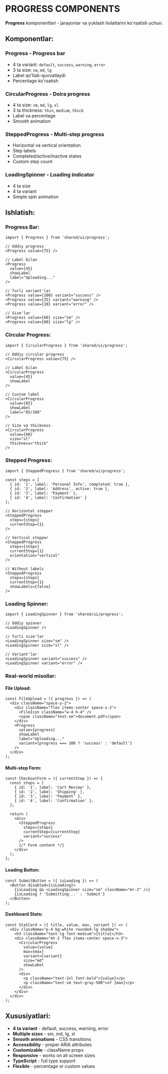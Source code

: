 # PROGRESS COMPONENTS

**Progress** komponentlari - jarayonlar va yuklash holatlarini ko'rsatish uchun.

## Komponentlar:

### **Progress** - Progress bar

- 4 ta variant: `default`, `success`, `warning`, `error`
- 3 ta size: `sm`, `md`, `lg`
- Label qo'llab-quvvatlaydi
- Percentage ko'rsatish

### **CircularProgress** - Doira progress

- 4 ta size: `sm`, `md`, `lg`, `xl`
- 3 ta thickness: `thin`, `medium`, `thick`
- Label va percentage
- Smooth animation

### **SteppedProgress** - Multi-step progress

- Horizontal va vertical orientation
- Step labels
- Completed/active/inactive states
- Custom step count

### **LoadingSpinner** - Loading indicator

- 4 ta size
- 4 ta variant
- Simple spin animation

## Ishlatish:

### Progress Bar:

```tsx
import { Progress } from 'shared/ui/progress';

// Oddiy progress
<Progress value={75} />

// Label bilan
<Progress
  value={45}
  showLabel
  label="Uploading..."
/>

// Turli variant'lar
<Progress value={100} variant="success" />
<Progress value={25} variant="warning" />
<Progress value={10} variant="error" />

// Size'lar
<Progress value={60} size="sm" />
<Progress value={60} size="lg" />
```

### Circular Progress:

```tsx
import { CircularProgress } from 'shared/ui/progress';

// Oddiy circular progress
<CircularProgress value={75} />

// Label bilan
<CircularProgress
  value={45}
  showLabel
/>

// Custom label
<CircularProgress
  value={85}
  showLabel
  label="85/100"
/>

// Size va thickness
<CircularProgress
  value={60}
  size="xl"
  thickness="thick"
/>
```

### Stepped Progress:

```tsx
import { SteppedProgress } from 'shared/ui/progress';

const steps = [
  { id: '1', label: 'Personal Info', completed: true },
  { id: '2', label: 'Address', active: true },
  { id: '3', label: 'Payment' },
  { id: '4', label: 'Confirmation' }
];

// Horizontal stepper
<SteppedProgress
  steps={steps}
  currentStep={1}
/>

// Vertical stepper
<SteppedProgress
  steps={steps}
  currentStep={1}
  orientation="vertical"
/>

// Without labels
<SteppedProgress
  steps={steps}
  currentStep={1}
  showLabels={false}
/>
```

### Loading Spinner:

```tsx
import { LoadingSpinner } from 'shared/ui/progress';

// Oddiy spinner
<LoadingSpinner />

// Turli size'lar
<LoadingSpinner size="sm" />
<LoadingSpinner size="xl" />

// Variant'lar
<LoadingSpinner variant="success" />
<LoadingSpinner variant="error" />
```

### Real-world misollar:

#### File Upload:

```tsx
const FileUpload = ({ progress }) => (
  <div className="space-y-2">
    <div className="flex items-center space-x-2">
      <FileIcon className="w-4 h-4" />
      <span className="text-sm">document.pdf</span>
    </div>
    <Progress
      value={progress}
      showLabel
      label="Uploading..."
      variant={progress === 100 ? 'success' : 'default'}
    />
  </div>
);
```

#### Multi-step Form:

```tsx
const CheckoutForm = ({ currentStep }) => {
  const steps = [
    { id: '1', label: 'Cart Review' },
    { id: '2', label: 'Shipping' },
    { id: '3', label: 'Payment' },
    { id: '4', label: 'Confirmation' },
  ];

  return (
    <div>
      <SteppedProgress
        steps={steps}
        currentStep={currentStep}
        variant="success"
      />
      {/* Form content */}
    </div>
  );
};
```

#### Loading Button:

```tsx
const SubmitButton = ({ isLoading }) => (
  <Button disabled={isLoading}>
    {isLoading && <LoadingSpinner size="sm" className="mr-2" />}
    {isLoading ? 'Submitting...' : 'Submit'}
  </Button>
);
```

#### Dashboard Stats:

```tsx
const StatCard = ({ title, value, max, variant }) => (
  <div className="p-4 bg-white rounded-lg shadow">
    <h3 className="text-lg font-medium">{title}</h3>
    <div className="mt-2 flex items-center space-x-3">
      <CircularProgress
        value={value}
        max={max}
        variant={variant}
        size="md"
        showLabel
      />
      <div>
        <p className="text-2xl font-bold">{value}</p>
        <p className="text-sm text-gray-500">of {max}</p>
      </div>
    </div>
  </div>
);
```

## Xususiyatlari:

- **4 ta variant** - default, success, warning, error
- **Multiple sizes** - sm, md, lg, xl
- **Smooth animations** - CSS transitions
- **Accessibility** - proper ARIA attributes
- **Customizable** - className props
- **Responsive** - works on all screen sizes
- **TypeScript** - full type support
- **Flexible** - percentage or custom values
